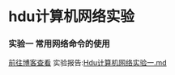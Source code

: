 # hdu计算机网络实验
### 实验一 常用网络命令的使用
[前往博客查看](https://jinjis.cn/2020/05/10/hdu-ji-suan-ji-wang-luo-shi-yan-yi/)
实验报告:[Hdu计算机网络实验一.md](./Hdu计算机网络实验一.md)
